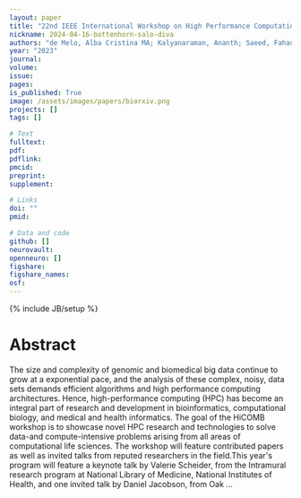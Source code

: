 ```yaml
---
layout: paper
title: "22nd IEEE International Workshop on High Performance Computational Biology (HiCOMB 2023)"
nickname: 2024-04-16-bottenhorn-salo-diva
authors: "de Melo, Alba Cristina MA; Kalyanaraman, Ananth; Saeed, Fahad; Bozdag, Serdar; Ahmed, Zeeshan; Alser, Mohammed; Awan, Muaaz Gul; Baur, Brittany; Bhowmick, Sanjukta; Bose, Banabithi; "
year: "2023"
journal: 
volume: 
issue:
pages: 
is_published: True
image: /assets/images/papers/biorxiv.png
projects: []
tags: []

# Text
fulltext:
pdf:
pdflink:
pmcid:
preprint: 
supplement:

# Links
doi: ""
pmid:

# Data and code
github: []
neurovault:
openneuro: []
figshare:
figshare_names:
osf:
---
```

{% include JB/setup %}

# Abstract

The size and complexity of genomic and biomedical big data continue to grow at a exponential pace, and the analysis of these complex, noisy, data sets demands efficient algorithms and high performance computing architectures. Hence, high-performance computing (HPC) has become an integral part of research and development in bioinformatics, computational biology, and medical and health informatics. The goal of the HiCOMB workshop is to showcase novel HPC research and technologies to solve data-and compute-intensive problems arising from all areas of computational life sciences. The workshop will feature contributed papers as well as invited talks from reputed researchers in the field.This year's program will feature a keynote talk by Valerie Scheider, from the Intramural research program at National Library of Medicine, National Institutes of Health, and one invited talk by Daniel Jacobson, from Oak …
